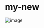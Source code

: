 # my-new

![image](https://github.com/user-attachments/assets/ff4b9256-9a3b-4b20-a569-a285c882595e)
